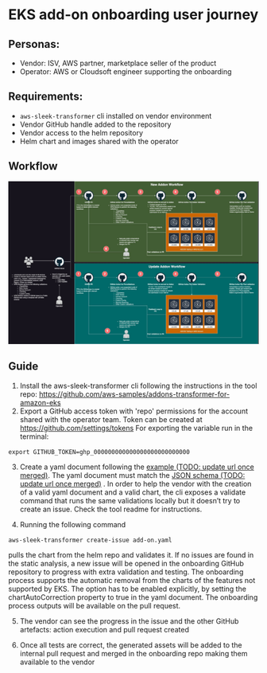 # EKS add-on onboarding user journey

## Personas:
* Vendor: ISV, AWS partner, marketplace seller of the product
* Operator: AWS or Cloudsoft engineer supporting the onboarding

## Requirements:
* `aws-sleek-transformer` cli installed on vendor environment
* Vendor GitHub handle added to the repository
* Vendor access to the helm repository
* Helm chart and images shared with the operator

## Workflow
![flow-diagram.jpg](img/flow-diagram.jpg)

## Guide
1. Install the aws-sleek-transformer cli following the instructions in the tool repo: https://github.com/aws-samples/addons-transformer-for-amazon-eks
2. Export a GitHub access token with 'repo' permissions for the account shared with the operator team. Token can be created at https://github.com/settings/tokens
For exporting the variable run in the terminal:
```shell
export GITHUB_TOKEN=ghp_000000000000000000000000000
```

3. Create a yaml document following the [example (TODO: update url once merged)](https://github.com/aws-samples/addons-transformer-for-amazon-eks/blob/dev/doc/examples/onboarding.example.yaml). 
The yaml document must match the [JSON schema (TODO: update url once merged)](https://github.com/aws-samples/addons-transformer-for-amazon-eks/blob/dev/schema/onboarding.schema.json) .
In order to help the vendor with the creation of a valid yaml document and a valid chart, the cli exposes a validate command that runs the same validations locally but it doesn’t try to create an issue. Check the tool readme for instructions.

4. Running the following command
```shell
aws-sleek-transformer create-issue add-on.yaml
```
pulls the chart from the helm repo and validates it. If no issues are found in the static analysis, a new issue will be opened in the onboarding GitHub repository to progress with extra validation and testing.
The onboarding process supports the automatic removal from the charts of the  features not supported by EKS. The option has to be enabled explicitly, by setting the chartAutoCorrection property to true in the yaml document. The onboarding process outputs will be available on the pull request.

5. The vendor can see the progress in the issue and the other GitHub artefacts: action execution and pull request created

6. Once all tests are correct, the generated assets will be added to the internal pull request and merged in the onboarding repo making them available to the vendor
